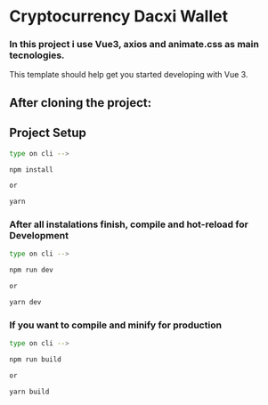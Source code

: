 # Cryptocurrency Dacxi Wallet

### In this project i use Vue3, axios and animate.css as main tecnologies.

This template should help get you started developing with Vue 3.

## After cloning the project:
## Project Setup

```sh
type on cli -->

npm install

or

yarn
```

### After all instalations finish, compile and hot-reload for Development

```sh
type on cli --> 

npm run dev

or 

yarn dev
```

### If you want to compile and minify for production

```sh
type on cli --> 

npm run build

or

yarn build
```
